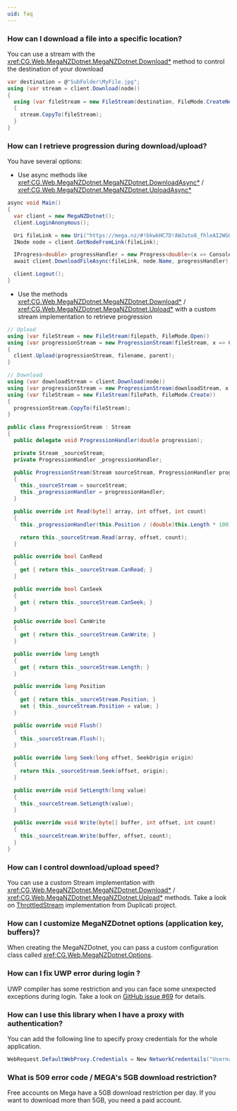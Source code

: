 ```yaml
---
uid: faq
---
```


### How can I download a file into a specific location?
You can use a stream with the <xref:CG.Web.MegaNZDotnet.MegaNZDotnet.Download*> method to control the destination of your download
```csharp
var destination = @"SubFolder\MyFile.jpg";
using (var stream = client.Download(node))
{
  using (var fileStream = new FileStream(destination, FileMode.CreateNew))
  {
    stream.CopyTo(fileStream);
  }
}
```


### How can I retrieve progression during download/upload?
You have several options:
- Use async methods like <xref:CG.Web.MegaNZDotnet.MegaNZDotnet.DownloadAsync*> / <xref:CG.Web.MegaNZDotnet.MegaNZDotnet.UploadAsync*>

```csharp
async void Main()
{
  var client = new MegaNZDotnet();
  client.LoginAnonymous();

  Uri fileLink = new Uri("https://mega.nz/#!bkwkHC7D!AWJuto8_fhleAI2WG0RvACtKkL_s9tAtvBXXDUp2bQk");
  INode node = client.GetNodeFromLink(fileLink);

  IProgress<double> progressHandler = new Progress<double>(x => Console.WriteLine("{0}%", x));
  await client.DownloadFileAsync(fileLink, node.Name, progressHandler);

  client.Logout();
}
```


- Use the methods <xref:CG.Web.MegaNZDotnet.MegaNZDotnet.Download*> / <xref:CG.Web.MegaNZDotnet.MegaNZDotnet.Upload*> with a custom stream implementation to retrieve progression

```csharp
// Upload
using (var fileStream = new FileStream(filepath, FileMode.Open))
using (var progressionStream = new ProgressionStream(fileStream, x => Console.WriteLine("{0}%", x)))
{
  client.Upload(progressionStream, filename, parent);
}

// Download
using (var downloadStream = client.Download(node))
using (var progressionStream = new ProgressionStream(downloadStream, x => Console.WriteLine("{0}%", x)))
using (var fileStream = new FileStream(filePath, FileMode.Create))
{
  progressionStream.CopyTo(fileStream);
}

public class ProgressionStream : Stream
{
  public delegate void ProgressionHandler(double progression);

  private Stream _sourceStream;
  private ProgressionHandler _progressionHandler;

  public ProgressionStream(Stream sourceStream, ProgressionHandler progressionHandler)
  {
    this._sourceStream = sourceStream;
    this._progressionHandler = progressionHandler;
  }

  public override int Read(byte[] array, int offset, int count)
  {
    this._progressionHandler(this.Position / (double)this.Length * 100);

    return this._sourceStream.Read(array, offset, count);
  }

  public override bool CanRead
  {
    get { return this._sourceStream.CanRead; }
  }

  public override bool CanSeek
  {
    get { return this._sourceStream.CanSeek; }
  }

  public override bool CanWrite
  {
    get { return this._sourceStream.CanWrite; }
  }

  public override long Length
  {
    get { return this._sourceStream.Length; }
  }

  public override long Position
  {
    get { return this._sourceStream.Position; }
    set { this._sourceStream.Position = value; }
  }

  public override void Flush()
  {
    this._sourceStream.Flush();
  }

  public override long Seek(long offset, SeekOrigin origin)
  {
    return this._sourceStream.Seek(offset, origin);
  }

  public override void SetLength(long value)
  {
    this._sourceStream.SetLength(value);
  }

  public override void Write(byte[] buffer, int offset, int count)
  {
    this._sourceStream.Write(buffer, offset, count);
  }
}
```


### How can I control download/upload speed?
You can use a custom Stream implementation with <xref:CG.Web.MegaNZDotnet.MegaNZDotnet.Download*> / <xref:CG.Web.MegaNZDotnet.MegaNZDotnet.Upload*> methods.
Take a look on [ThrottledStream](https://github.com/duplicati/duplicati/blob/master/Duplicati/Library/Utility/ThrottledStream.cs) implementation from Duplicati project.


### How can I customize MegaNZDotnet options (application key, buffers)?
When creating the MegaNZDotnet, you can pass a custom configuration class called <xref:CG.Web.MegaNZDotnet.Options>.


### How can I fix UWP error during login ?
UWP compiler has some restriction and you can face some unexpected exceptions during login.
Take a look on [GitHub issue #69](https://github.com/ryzngard/MegaNZDotnet/issues/69#issuecomment-326811805) for details.


### How can I use this library when I have a proxy with authentication?
You can add the following line to specify proxy credentials for the whole application.
```csharp
WebRequest.DefaultWebProxy.Credentials = New NetworkCredentails("Username", "Password")
```


### What is 509 error code / MEGA's 5GB download restriction?
Free accounts on Mega have a 5GB download restriction per day. If you want to download more than 5GB, you need a paid account.

